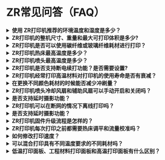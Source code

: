 # ZR常见问答（FAQ）

<details>

<summary><strong>使用 ZR打印机推荐的环境温度和湿度是多少？</strong></summary>

使用 ZR打印机时，推荐的环境温度为 10-30 ℃，湿度需低于 85%。

</details>

<details>

<summary><strong>ZR打印机的整机尺寸、重量和最大可打印体积是多少?</strong></summary>

打印机外尺寸(长×宽×高)：450\*450\*520 mm³&#x20;

打印机重量： 22kg

最大打印体积： 300\*300\*300 mm³

</details>

<details>

<summary><strong>ZR打印机是否可以使用碳纤维或玻璃纤维耗材进行打印？</strong></summary>

ZR打印机的喷嘴和挤出机齿轮组件都已升级为硬化钢材质，可以打印使用碳纤维或玻璃纤维耗材，但建议使用高品质耗材打印。

</details>

<details>

<summary><strong>ZR打印机热床最高温度是多少？</strong></summary>

100℃

</details>

<details>

<summary><strong>ZR打印机喷头最高温度是多少？</strong></summary>

300℃

</details>

<details>

<summary><strong>ZR打印机是否支持断电续打功能？是否需要设置?</strong></summary>

支持。

</details>

<details>

<summary><strong>ZR打印机经常打印高温材料对打印机的使用寿命是否有衰减？</strong></summary>

我们的打印机可以300℃喷嘴打印长期运行（根据喷嘴实际参数而定）。当然，加热片寿命相比运行在220 ℃而言，会有所衰减，但我们可以忽略这个差异。最后，热端如果由于长时间的使用，损坏了，可以更换一个新的热端。<mark style="color:red;">（加更换热端教程跳转链接）</mark>

</details>

<details>

<summary><strong>在更换不同颜色耗材的时候能否减少冲刷量？</strong></summary>

换料时耗材的冲刷量取决于耗材颜色和切换不同颜色耗材所需的时间。

同时，如果是从深色耗材切换到到浅色耗材，则冲刷量也会增加。

通过精心调整，例如减少冲刷体积或缩减废料塔尺寸，可以降低冲刷量。

</details>

<details>

<summary><strong>ZR打印机喷头冷却风扇和辅助风扇可以手动开启和关闭吗？</strong></summary>

支持手动开启关闭。

打印前，您可以在切片软件中调节部件冷却风扇和辅助部件冷却风扇的转速。

在打印过程中，您也可以通过显示屏上的按钮打开或者关闭风扇，还可以调节其转速。

</details>

<details>

<summary><strong>是否支持延时摄影功能？</strong></summary>

支持。

</details>

<details>

<summary><strong>ZR打印机可以在断网的情况下离线打印吗？</strong></summary>

是的，可以使用U盘进行离线打印。我们的打印机还支持通过局域网进行打印。

</details>

<details>

<summary><strong>是否支持延时摄影功能？</strong></summary>

支持。

</details>

<details>

<summary><strong>ZR打印机固件升级流程是怎样的？</strong></summary>

在联网状态下，点击屏幕上的设置-固件升级按钮，当新的固件可供下载和安装时，打印机屏幕上会显示更新通知，按屏幕指示操作步骤操作即可。

</details>

<details>

<summary><strong>ZR打印机每次打印之前都需要热床调平和流量校准吗？</strong></summary>

打印机会保存之前的设置。如果您在最近的一次打印中使用相同的热床温度，则无需调平热床。如果您没有重新启动打印机并且使用与上次打印相同的耗材，您也可以跳过流量校准和振动校准这两个流程。建议您每周对打印机进行一次校准。

</details>

<details>

<summary><strong>如何修改打印速度？</strong></summary>

在切片的过程中，您应该能够更改速度。在打印期间，您可以通过点击打印机的屏幕上控制-速度模式来设置。

</details>

<details>

<summary><strong>可以混合打印具有不同温度要求的不同耗材吗？</strong></summary>

这取决于各种耗材相互之间的粘接强度和对腔温的要求。例如，ABS 和 PLA 不支持混合打印。

</details>

<details>

<summary><strong>低温打印面板、工程材料打印面板和高温打印面板有什么区别？</strong></summary>

低温打印板支持打印PLA、TPU和PVA材料。

工程材料打印板支持打印常见的工程材料，包括TPU、PETG、ABS、PA/PAHT、PC。

高温打印板的兼容性很高，可以打印常见所有材料，包括PLA、PETG、ABS、ASA、TPU、PVA、PA/PAHT、PC。

</details>
